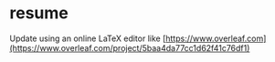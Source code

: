 # resume

Update using an online LaTeX editor like [https://www.overleaf.com](https://www.overleaf.com/project/5baa4da77cc1d62f41c76df1)

